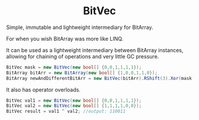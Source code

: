 <div align="center">
    <h1>BitVec</h1>
</div>


Simple, immutable and lightweight intermediary for BitArray.

For when you wish BitArray was more like LINQ.

It can be used as a lightweight intermediary between BitArray instances, allowing for chaining of operations and very little GC pressure.
```csharp
BitVec mask = new BitVec(new bool[] {0,0,1,1,1,1});
BitArray bitArr = new BitArray(new bool[] {1,0,0,1,1,0});
BitArray newAndDifferentBitArr = new BitVec(bitArr).RShift(3).Xor(mask).Negate().ToBitArray();
```

It also has operator overloads.
```csharp
BitVec val1 = new BitVec(new bool[] {0,0,1,1,1,1});
BitVec val2 = new BitVec(new bool[] {1,1,1,1,0,0});
BitVec result = val1 ^ val2; //output: 110011
```
